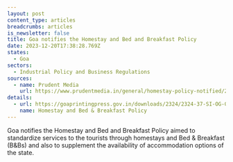 ```yaml
---
layout: post
content_type: articles
breadcrumbs: articles
is_newsletter: false
title: Goa notifies the Homestay and Bed and Breakfast Policy
date: 2023-12-20T17:38:28.769Z
states:
  - Goa
sectors:
  - Industrial Policy and Business Regulations
sources:
  - name: Prudent Media
    url: https://www.prudentmedia.in/general/homestay-policy-notified/28074.html
details:
  - url: https://goaprintingpress.gov.in/downloads/2324/2324-37-SI-OG-0.pdf
    name: Homestay and Bed & Breakfast Policy
---
```

Goa notifies the Homestay and Bed and Breakfast Policy aimed to standardize services to the tourists through homestays and Bed & Breakfast (B&Bs) and also to supplement the availability of accommodation options of the state.
